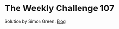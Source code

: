 # The Weekly Challenge 107

Solution by Simon Green. [Blog](https://dev.to/simongreennet/weekly-challenge-107-hm2)
